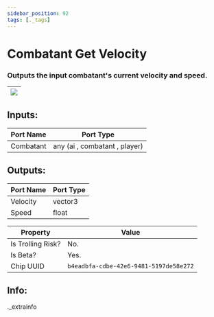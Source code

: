 ```yaml
---
sidebar_position: 92
tags: [._tags]
---
```


# Combatant Get Velocity


### Outputs the input combatant's current velocity and speed.

| ![](https://images-ext-2.discordapp.net/external/MPmIaQzlEPmgGWlgi-WxBBXt0Bjv_zWPkg1y1f_sy3s/https/www.recroomcircuits.com/image/circuit/absolute-value?width=206&height=108) |
|-----|

## Inputs:
| Port Name | Port Type |
|-----------|-----------|
| Combatant | any (ai , combatant , player) |

## Outputs:
| Port Name | Port Type |
|-----------|-----------|
| Velocity | vector3 |
| Speed | float | 

| Property  | Value |
|-------------------|-----------|
| Is Trolling Risk? | No. |
| Is Beta? | Yes. |
| Chip UUID | `b4eadbfa-cdbe-42e6-9481-5197de58e272` |

## Info:
._extrainfo